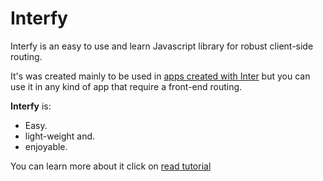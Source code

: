 # Interfy

Interfy is an easy to use and learn Javascript library for robust client-side routing.

It's was created mainly to be used in [apps created with Inter](https://github.com/DenisPower1/inter) but you can use it in any kind of app that require a front-end routing.


**Interfy** is:

* Easy.
* light-weight and.
* enjoyable.

You can learn more about it click on [read tutorial](https://github.com/DenisPower1/interfy/blob/main/tutorial/pt/index.md)
